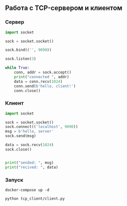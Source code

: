 ## Работа с TCP-сервером и клиентом

### Сервер
```Python
import socket

sock = socket.socket()

sock.bind(('', 9090))

sock.listen(3)

while True:
    conn, addr = sock.accept()
    print("connected ", addr)
    data = conn.recv(1024)
    conn.send(b'hello, client!')
    conn.close()
```

### Клиент
```Python
import socket

sock = socket.socket()
sock.connect(('localhost', 9090))
msg = b'hello, server'
sock.send(msg)

data = sock.recv(1024)
sock.close()


print("sended: ", msg)
print("recived: ", data)
```

### Запуск
```
docker-compose up -d
```

```
python tcp_client/client.py
```